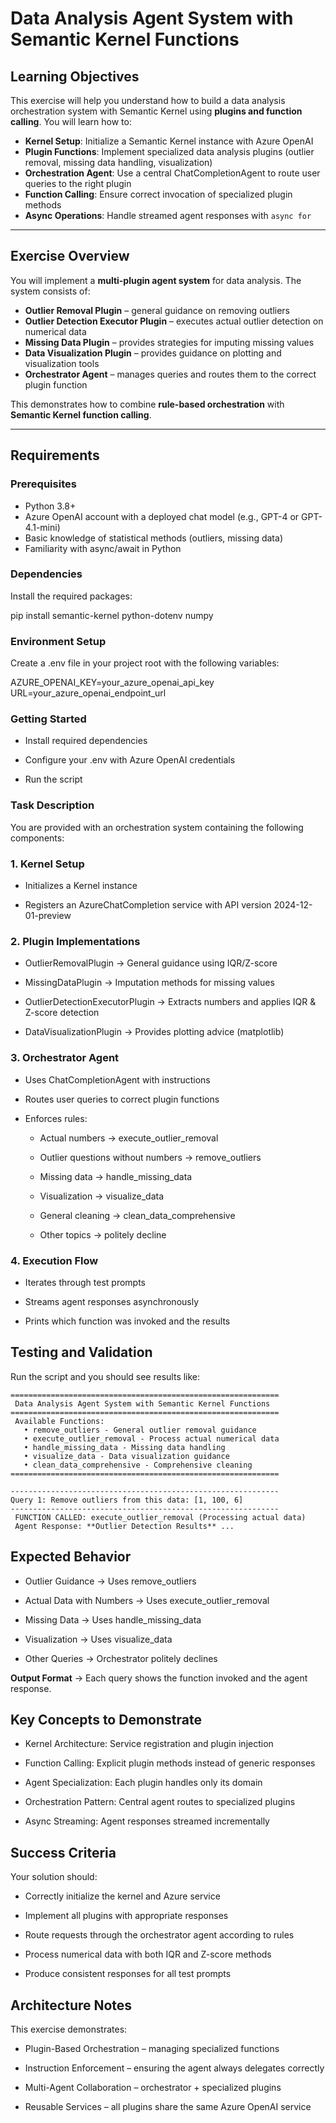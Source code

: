 # Data Analysis Agent System with Semantic Kernel Functions

## Learning Objectives
This exercise will help you understand how to build a data analysis orchestration system with Semantic Kernel using **plugins and function calling**. You will learn how to:

- **Kernel Setup**: Initialize a Semantic Kernel instance with Azure OpenAI  
- **Plugin Functions**: Implement specialized data analysis plugins (outlier removal, missing data handling, visualization)  
- **Orchestration Agent**: Use a central ChatCompletionAgent to route user queries to the right plugin  
- **Function Calling**: Ensure correct invocation of specialized plugin methods  
- **Async Operations**: Handle streamed agent responses with `async for`  

---

## Exercise Overview
You will implement a **multi-plugin agent system** for data analysis. The system consists of:

- **Outlier Removal Plugin** – general guidance on removing outliers  
- **Outlier Detection Executor Plugin** – executes actual outlier detection on numerical data  
- **Missing Data Plugin** – provides strategies for imputing missing values  
- **Data Visualization Plugin** – provides guidance on plotting and visualization tools  
- **Orchestrator Agent** – manages queries and routes them to the correct plugin function  

This demonstrates how to combine **rule-based orchestration** with **Semantic Kernel function calling**.

---

## Requirements

### Prerequisites
- Python 3.8+  
- Azure OpenAI account with a deployed chat model (e.g., GPT-4 or GPT-4.1-mini)  
- Basic knowledge of statistical methods (outliers, missing data)  
- Familiarity with async/await in Python  

### Dependencies
Install the required packages:

pip install semantic-kernel python-dotenv numpy

### Environment Setup

Create a .env file in your project root with the following variables:

AZURE_OPENAI_KEY=your_azure_openai_api_key
URL=your_azure_openai_endpoint_url

### Getting Started

- Install required dependencies

- Configure your .env with Azure OpenAI credentials

- Run the script

### Task Description

You are provided with an orchestration system containing the following components:

### 1. Kernel Setup
- Initializes a Kernel instance

- Registers an AzureChatCompletion service with API version 2024-12-01-preview

### 2. Plugin Implementations
- OutlierRemovalPlugin → General guidance using IQR/Z-score

- MissingDataPlugin → Imputation methods for missing values

- OutlierDetectionExecutorPlugin → Extracts numbers and applies IQR & Z-score detection

- DataVisualizationPlugin → Provides plotting advice (matplotlib)

### 3. Orchestrator Agent
- Uses ChatCompletionAgent with instructions

- Routes user queries to correct plugin functions

- Enforces rules:

  - Actual numbers → execute_outlier_removal

  - Outlier questions without numbers → remove_outliers

  - Missing data → handle_missing_data

  - Visualization → visualize_data

  - General cleaning → clean_data_comprehensive

  - Other topics → politely decline

### 4. Execution Flow
- Iterates through test prompts

- Streams agent responses asynchronously

- Prints which function was invoked and the results

## Testing and Validation

Run the script and you should see results like:

```
============================================================
 Data Analysis Agent System with Semantic Kernel Functions
============================================================
 Available Functions:
   • remove_outliers - General outlier removal guidance
   • execute_outlier_removal - Process actual numerical data
   • handle_missing_data - Missing data handling
   • visualize_data - Data visualization guidance
   • clean_data_comprehensive - Comprehensive cleaning
============================================================

------------------------------------------------------------
Query 1: Remove outliers from this data: [1, 100, 6]
------------------------------------------------------------
 FUNCTION CALLED: execute_outlier_removal (Processing actual data)
 Agent Response: **Outlier Detection Results** ...
```

## Expected Behavior

- Outlier Guidance → Uses remove_outliers

- Actual Data with Numbers → Uses execute_outlier_removal

- Missing Data → Uses handle_missing_data

- Visualization → Uses visualize_data

- Other Queries → Orchestrator politely declines

**Output Format** → Each query shows the function invoked and the agent response.

## Key Concepts to Demonstrate
- Kernel Architecture: Service registration and plugin injection

- Function Calling: Explicit plugin methods instead of generic responses

- Agent Specialization: Each plugin handles only its domain

- Orchestration Pattern: Central agent routes to specialized plugins

- Async Streaming: Agent responses streamed incrementally

## Success Criteria

Your solution should:

- Correctly initialize the kernel and Azure service

- Implement all plugins with appropriate responses

- Route requests through the orchestrator agent according to rules

- Process numerical data with both IQR and Z-score methods

- Produce consistent responses for all test prompts

## Architecture Notes

This exercise demonstrates:

- Plugin-Based Orchestration – managing specialized functions

- Instruction Enforcement – ensuring the agent always delegates correctly

- Multi-Agent Collaboration – orchestrator + specialized plugins

- Reusable Services – all plugins share the same Azure OpenAI service
